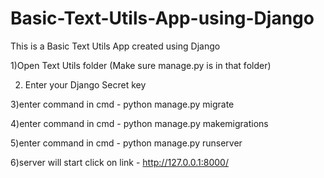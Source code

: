 # Basic-Text-Utils-App-using-Django
This is a Basic Text Utils App created using Django

1)Open Text Utils folder (Make sure manage.py is in that folder)

2) Enter your Django Secret key

3)enter command in cmd - python manage.py migrate

4)enter command in cmd - python manage.py makemigrations

5)enter command in cmd - python manage.py runserver

6)server will start click on link - http://127.0.0.1:8000/
